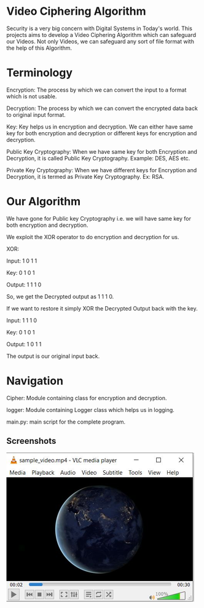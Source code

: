 
# Video Ciphering Algorithm

Security is a very big concern with Digital Systems in
Today's world. This projects aims to develop a Video Ciphering 
Algorithm which can safeguard our Videos. Not only Videos,
we can safeguard any sort of file format with the help of this Algorithm.


# Terminology 

Encryption: The process by which we can convert the input to a format which 
is not usable.

Decryption: The process by which we can convert the encrypted data back to original
input format.

Key: Key helps us in encryption and decryption. We can either have same 
key for both encryption and decryption or different keys for encryption and 
decryption.

Public Key Cryptography: When we have same key for both Encryption and Decryption,
it is called Public Key Cryptography. Example: DES, AES etc.

Private Key Cryptography: When we have different keys for Encryption and Decryption,
it is termed as Private Key Cryptography. Ex: RSA.

# Our Algorithm

We have gone for Public key Cryptography i.e. we will have same 
key for both encryption and decryption. 

We exploit the XOR operator to do encryption and decryption for us.

XOR:

Input:   1  0  1  1

Key:     0  1  0  1

Output:  1  1  1  0

So, we get the Decrypted output as 1 1 1 0.

If we want to restore it simply XOR the Decrypted Output back with the key.


Input:  1 1 1 0

Key:    0 1 0 1

Output: 1 0 1 1

The output is our original input back.

# Navigation

Cipher: Module containing class for encryption and decryption.

logger: Module containing Logger class which helps us in logging.

main.py: main script for the complete program.



## Screenshots
![App Screenshot](screenshots/Before%20Encrypting.JPG?raw=true)



